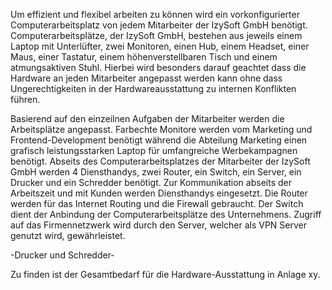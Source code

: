 
Um effizient und flexibel arbeiten zu können wird ein vorkonfigurierter Computerarbeitsplatz von jedem Mitarbeiter der IzySoft GmbH benötigt.
Computerarbeitsplätze, der IzySoft GmbH, bestehen aus jeweils einem Laptop mit Unterlüfter,
zwei Monitoren, einen Hub, einem Headset, einer Maus, einer Tastatur, einem höhenverstellbaren Tisch und einem atmungsaktiven Stuhl.
Hierbei wird besonders darauf geachtet dass die Hardware an jeden Mitarbeiter angepasst werden kann ohne dass Ungerechtigkeiten 
in der Hardwareausstattung zu internen Konflikten führen.

Basierend auf den einzeilnen Aufgaben der Mitarbeiter werden die Arbeitsplätze angepasst.
Farbechte Monitore werden vom Marketing und Frontend-Development benötigt während die 
Abteilung Marketing einen grafisch leistungsstarken Laptop für umfangreiche Werbekampagnen benötigt.
Abseits des Computerarbeitsplatzes der Mitarbeiter der IzySoft GmbH werden 4 Diensthandys, zwei Router,
ein Switch, ein Server, ein Drucker und ein Schredder benötigt.
Zur Kommunikation abseits der Arbeitszeit und mit Kunden werden Diensthandys eingesetzt.
Die Router werden für das Internet Routing und die Firewall gebraucht.
Der Switch dient der Anbindung der Computerarbeitsplätze des Unternehmens.
Zugriff auf das Firmennetzwerk wird durch den Server, welcher als VPN Server genutzt wird, gewährleistet.

-Drucker und Schredder-



Zu finden ist der Gesamtbedarf für die Hardware-Ausstattung in Anlage xy.
